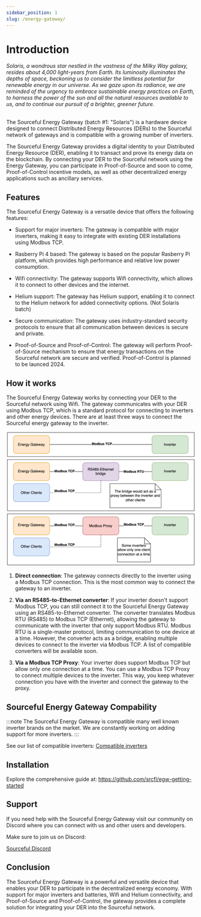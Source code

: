 ```yaml
---
sidebar_position: 1
slug: /energy-gateway/
---
```


# Introduction

<div class="alert alert--primary" role="alert">
<i>Solaris, a wondrous star nestled in the vastness of the Milky Way galaxy, resides about 4,000 light-years from Earth. Its luminosity illuminates the depths of space, beckoning us to consider the limitless potential for renewable energy in our universe. As we gaze upon its radiance, we are reminded of the urgency to embrace sustainable energy practices on Earth, to harness the power of the sun and all the natural resources available to us, and to continue our pursuit of a brighter, greener future.</i>
</div><br />

The Sourceful Energy Gateway (batch #1: "Solaris") is a hardware device designed to connect Distributed Energy Resources (DERs) to the Sourceful network of gateways and is compatible with a growing number of inverters.

The Sourceful Energy Gateway provides a digital identity to your Distributed Energy Resource (DER), enabling it to transact and prove its energy data on the blockchain. By connecting your DER to the Sourceful network using the Energy Gateway, you can participate in Proof-of-Source and soon to come, Proof-of-Control incentive models, as well as other decentralized energy applications such as ancillary services.

<!-- If you're interested in joining this exclusive group of early adopters, simply visit the link below and fill out the form to register your interest.

<a class="button button--primary" href="https://forms.gle/nAdpEi4oCuNeBHto9">Sign up on our Notice of Interest</a> -->

## Features

The Sourceful Energy Gateway is a versatile device that offers the following features:

- Support for major inverters: The gateway is compatible with major inverters, making it easy to integrate with existing DER installations using Modbus TCP.

- Rasberry Pi 4 based: The gateway is based on the popular Rasberry Pi platform, which provides high performance and relative low power consumption.

- Wifi connectivity: The gateway supports Wifi connectivity, which allows it to connect to other devices and the internet.

- Helium support: The gateway has Helium support, enabling it to connect to the Helium network for added connectivity options. (Not Solaris batch)

- Secure communication: The gateway uses industry-standard security protocols to ensure that all communication between devices is secure and private.

- Proof-of-Source and Proof-of-Control: The gateway will perform Proof-of-Source mechanism to ensure that energy transactions on the Sourceful network are secure and verified. Proof-of-Control is planned to be launced 2024.

## How it works

The Sourceful Energy Gateway works by connecting your DER to the Sourceful network using Wifi. The gateway communicates with your DER using Modbus TCP, which is a standard protocol for connecting to inverters and other energy devices. There are at least three ways to connect the Sourceful energy gateway to the inverter.

![alt text](egw_setup.drawio.svg)

1. **Direct connection**: The gateway connects directly to the inverter using a Modbus TCP connection. This is the most common way to connect the gateway to an inverter.

2. **Via an RS485-to-Ethernet converter**: If your inverter doesn't support Modbus TCP, you can still connect it to the Sourceful Energy Gateway using an RS485-to-Ethernet converter. The converter translates Modbus RTU (RS485) to Modbus TCP (Ethernet), allowing the gateway to communicate with the inverter that only support Modbus RTU. Modbus RTU is a single-master protocol, limiting communication to one device at a time. However, the converter acts as a bridge, enabling multiple devices to connect to the inverter via Modbus TCP. A list of compatible converters will be available soon.

3. **Via a Modbus TCP Proxy**: Your inverter does support Modbus TCP but allow only one connection at a time. You can use a Modbus TCP Proxy to connect multiple devices to the inverter. This way, you keep whatever connection you have with the inverter and connect the gateway to the proxy.

## Sourceful Energy Gateway Compability

:::note
The Sourceful Energy Gateway is compatible many well known inverter brands on the market. We are constantly working on adding support for more inverters.
:::

See our list of compatible inverters: [Compatible inverters](./compatible-inverter/overview.md)

<!-- ## Sourceful Energy Gateway Compatibility Chart

T.B.A

**Note:** The Sourceful Energy Gateway is compatible with approximately 80% of the inverters on the market.

## Installation

Installing the Sourceful Energy Gateway is easy. Here's what you need to do: -->

## Installation

Explore the comprehensive guide at: https://github.com/srcfl/egw-getting-started

## Support

If you need help with the Sourceful Energy Gateway visit our community on Discord where you can connect with us and other users and developers.

Make sure to join us on Discord:

<a class="button button--primary" href="https://discord.gg/Sourceful">Sourceful Discord</a>

## Conclusion

The Sourceful Energy Gateway is a powerful and versatile device that enables your DER to participate in the decentralized energy economy. With support for major inverters and batteries, Wifi and Helium connectivity, and Proof-of-Source and Proof-of-Control, the gateway provides a complete solution for integrating your DER into the Sourceful network.
